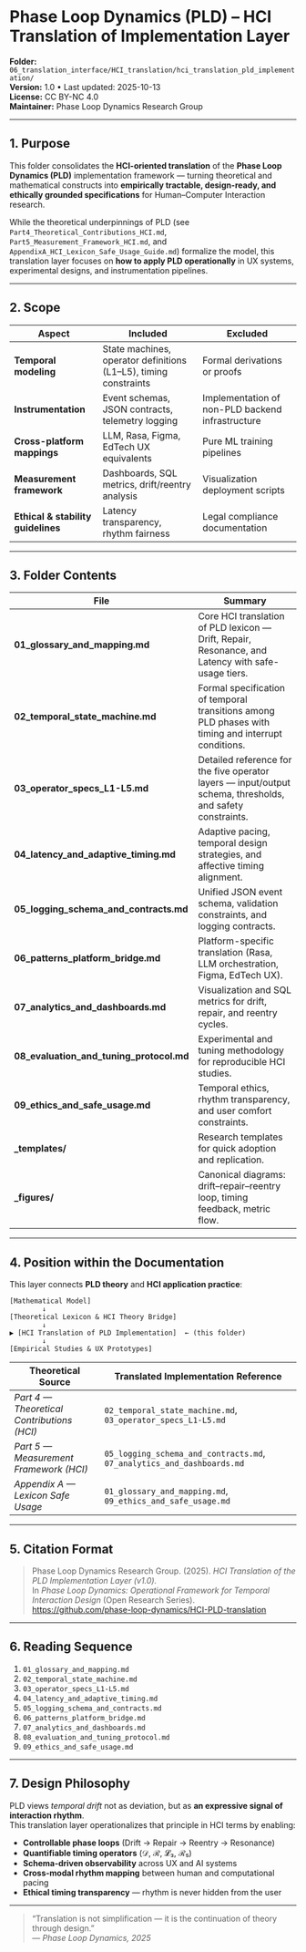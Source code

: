 # Phase Loop Dynamics (PLD) – HCI Translation of Implementation Layer  
**Folder:** `06_translation_interface/HCI_translation/hci_translation_pld_implementation/`  
**Version:** 1.0 • Last updated: 2025-10-13  
**License:** CC BY-NC 4.0  
**Maintainer:** Phase Loop Dynamics Research Group  

---

## 1. Purpose

This folder consolidates the **HCI-oriented translation** of the **Phase Loop Dynamics (PLD)** implementation framework — turning theoretical and mathematical constructs into **empirically tractable, design-ready, and ethically grounded specifications** for Human–Computer Interaction research.

While the theoretical underpinnings of PLD (see `Part4_Theoretical_Contributions_HCI.md`, `Part5_Measurement_Framework_HCI.md`, and `AppendixA_HCI_Lexicon_Safe_Usage_Guide.md`) formalize the model, this translation layer focuses on **how to apply PLD operationally** in UX systems, experimental designs, and instrumentation pipelines.

---

## 2. Scope

| Aspect | Included | Excluded |
|--------|-----------|----------|
| **Temporal modeling** | State machines, operator definitions (L1–L5), timing constraints | Formal derivations or proofs |
| **Instrumentation** | Event schemas, JSON contracts, telemetry logging | Implementation of non-PLD backend infrastructure |
| **Cross-platform mappings** | LLM, Rasa, Figma, EdTech UX equivalents | Pure ML training pipelines |
| **Measurement framework** | Dashboards, SQL metrics, drift/reentry analysis | Visualization deployment scripts |
| **Ethical & stability guidelines** | Latency transparency, rhythm fairness | Legal compliance documentation |

---

## 3. Folder Contents

| File | Summary |
|------|----------|
| **01_glossary_and_mapping.md** | Core HCI translation of PLD lexicon — Drift, Repair, Resonance, and Latency with safe-usage tiers. |
| **02_temporal_state_machine.md** | Formal specification of temporal transitions among PLD phases with timing and interrupt conditions. |
| **03_operator_specs_L1-L5.md** | Detailed reference for the five operator layers — input/output schema, thresholds, and safety constraints. |
| **04_latency_and_adaptive_timing.md** | Adaptive pacing, temporal design strategies, and affective timing alignment. |
| **05_logging_schema_and_contracts.md** | Unified JSON event schema, validation constraints, and logging contracts. |
| **06_patterns_platform_bridge.md** | Platform-specific translation (Rasa, LLM orchestration, Figma, EdTech UX). |
| **07_analytics_and_dashboards.md** | Visualization and SQL metrics for drift, repair, and reentry cycles. |
| **08_evaluation_and_tuning_protocol.md** | Experimental and tuning methodology for reproducible HCI studies. |
| **09_ethics_and_safe_usage.md** | Temporal ethics, rhythm transparency, and user comfort constraints. |
| **_templates/** | Research templates for quick adoption and replication. |
| **_figures/** | Canonical diagrams: drift–repair–reentry loop, timing feedback, metric flow. |

---

## 4. Position within the Documentation

This layer connects **PLD theory** and **HCI application practice**:

```
[Mathematical Model]
        ↓
[Theoretical Lexicon & HCI Theory Bridge]
        ↓
▶ [HCI Translation of PLD Implementation]  ← (this folder)
        ↓
[Empirical Studies & UX Prototypes]
```

| Theoretical Source | Translated Implementation Reference |
|--------------------|-------------------------------------|
| *Part 4 — Theoretical Contributions (HCI)* | `02_temporal_state_machine.md`, `03_operator_specs_L1-L5.md` |
| *Part 5 — Measurement Framework (HCI)* | `05_logging_schema_and_contracts.md`, `07_analytics_and_dashboards.md` |
| *Appendix A — Lexicon Safe Usage* | `01_glossary_and_mapping.md`, `09_ethics_and_safe_usage.md` |

---

## 5. Citation Format

> Phase Loop Dynamics Research Group. (2025). *HCI Translation of the PLD Implementation Layer (v1.0).*  
> In *Phase Loop Dynamics: Operational Framework for Temporal Interaction Design* (Open Research Series).  
> https://github.com/phase-loop-dynamics/HCI-PLD-translation

---

## 6. Reading Sequence

1. `01_glossary_and_mapping.md`  
2. `02_temporal_state_machine.md`  
3. `03_operator_specs_L1-L5.md`  
4. `04_latency_and_adaptive_timing.md`  
5. `05_logging_schema_and_contracts.md`  
6. `06_patterns_platform_bridge.md`  
7. `07_analytics_and_dashboards.md`  
8. `08_evaluation_and_tuning_protocol.md`  
9. `09_ethics_and_safe_usage.md`  

---

## 7. Design Philosophy

PLD views *temporal drift* not as deviation, but as **an expressive signal of interaction rhythm**.  
This translation layer operationalizes that principle in HCI terms by enabling:

- **Controllable phase loops** (Drift → Repair → Reentry → Resonance)  
- **Quantifiable timing operators** (𝒟, ℛ, 𝓛₃, ℛ₅)  
- **Schema-driven observability** across UX and AI systems  
- **Cross-modal rhythm mapping** between human and computational pacing  
- **Ethical timing transparency** — rhythm is never hidden from the user  

---

> “Translation is not simplification — it is the continuation of theory through design.”  
> — *Phase Loop Dynamics, 2025*

